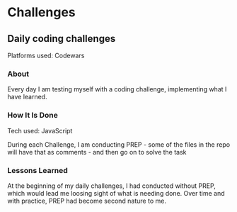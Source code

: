 # Challenges

## Daily coding challenges
Platforms used: Codewars


### About
Every day I am testing myself with a coding challenge, implementing what I have learned.

### How It Is Done
Tech used: JavaScript

During each Challenge, I am conducting PREP - some of the files in the repo will have that as comments - and then go on to solve the task

### Lessons Learned
At the beginning of my daily challenges, I had conducted without PREP, which would lead me loosing sight of what is needing done. Over time and with practice, PREP had become second nature to me.